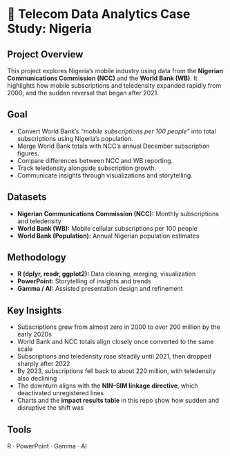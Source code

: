 # 📡 Telecom Data Analytics Case Study: Nigeria  

## Project Overview  
This project explores Nigeria’s mobile industry using data from the **Nigerian Communications Commission (NCC)** and the **World Bank (WB)**. It highlights how mobile subscriptions and teledensity expanded rapidly from 2000, and the sudden reversal that began after 2021.  

## Goal  
- Convert World Bank’s *“mobile subscriptions per 100 people”* into total subscriptions using Nigeria’s population.  
- Merge World Bank totals with NCC’s annual December subscription figures.  
- Compare differences between NCC and WB reporting.  
- Track teledensity alongside subscription growth.  
- Communicate insights through visualizations and storytelling.  

## Datasets  
- **Nigerian Communications Commission (NCC):** Monthly subscriptions and teledensity  
- **World Bank (WB):** Mobile cellular subscriptions per 100 people  
- **World Bank (Population):** Annual Nigerian population estimates  

## Methodology  
- **R (dplyr, readr, ggplot2):** Data cleaning, merging, visualization  
- **PowerPoint:** Storytelling of insights and trends  
- **Gamma / AI:** Assisted presentation design and refinement  

## Key Insights  
- Subscriptions grew from almost zero in 2000 to over 200 million by the early 2020s  
- World Bank and NCC totals align closely once converted to the same scale  
- Subscriptions and teledensity rose steadily until 2021, then dropped sharply after 2022  
- By 2023, subscriptions fell back to about 220 million, with teledensity also declining  
- The downturn aligns with the **NIN–SIM linkage directive**, which deactivated unregistered lines  
- Charts and the **impact results table** in this repo show how sudden and disruptive the shift was  

## Tools  
R · PowerPoint · Gamma · AI  
